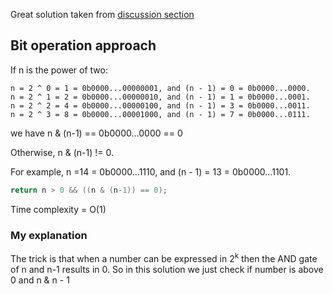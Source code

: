 Great solution taken from [discussion section](https://leetcode.com/problems/power-of-two/discuss/63966/4-different-ways-to-solve-Iterative-Recursive-Bit-operation-Math)
## Bit operation approach

If n is the power of two:

```
n = 2 ^ 0 = 1 = 0b0000...00000001, and (n - 1) = 0 = 0b0000...0000.
n = 2 ^ 1 = 2 = 0b0000...00000010, and (n - 1) = 1 = 0b0000...0001.
n = 2 ^ 2 = 4 = 0b0000...00000100, and (n - 1) = 3 = 0b0000...0011.
n = 2 ^ 3 = 8 = 0b0000...00001000, and (n - 1) = 7 = 0b0000...0111.
```

we have n & (n-1) == 0b0000...0000 == 0

Otherwise, n & (n-1) != 0.

For example, n =14 = 0b0000...1110, and (n - 1) = 13 = 0b0000...1101.

```cpp
return n > 0 && ((n & (n-1)) == 0);
```

Time complexity = O(1)

### My explanation

The trick is that when a number can be expressed in 2<sup>k</sup> then the AND gate of n and n-1 results in 0.
So in this solution we just check if number is above 0 and n & n - 1

